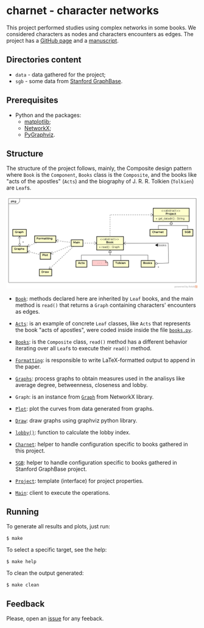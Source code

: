 # charnet - character networks

This project performed studies using complex networks in some books. We considered
 characters as nodes and characters encounters as edges. The project
 has a [GitHub page](https://ajholanda.github.io/charnet/) and a
 [manuscript](https://arxiv.org/abs/1704.08197).

## Directories content

* `data` - data gathered for the project;
* `sgb` - some data from [Stanford GraphBase](http://www-cs-faculty.stanford.edu/~uno/sgb.html).

## Prerequisites

* Python and the packages:
  * [matplotlib](https://matplotlib.org/);
  * [NetworkX](https://networkx.github.io/);
  * [PyGraphviz](https://pygraphviz.github.io/).

## Structure

The structure of the project follows, mainly, the Composite design
pattern where `Book` is the `Component`, `Books` class is the
`Composite`, and the books like "acts of the apostles" (`Acts`) and
the biography of J. R. R. Tolkien (`Tolkien`) are `Leaf`s.
 
![UML class diagram](dia.png)

- [`Book`](books.py): methods declared here are inherited by `Leaf`
  books, and the main method is `read()` that returns a `Graph`
  containing characters' encounters as edges.

- [`Acts`](books.py): is an example of concrete `Leaf` classes, like
  `Acts` that represents the book "acts of apostles", were coded
  inside inside the file [`books.py`](books.py).

- [`Books`](books.py): is the `Composite` class, `read()` method has a
  different behavior iterating over all `Leaf`s to execute their
  `read()` method.

- [`Formatting`](formatting.py): is responsible to write
  LaTeX-formatted output to append in the paper.

- [`Graphs`](graphs.py): process graphs to obtain measures used in the
  analisys like average degree, betweenness, closeness and lobby.

- `Graph`: is an instance from
  [`Graph`](https://networkx.github.io/documentation/stable/reference/classes/graph.html)
  from NetworkX library.

- [`Plot`](plot.py): plot the curves from data generated from
  graphs.

- [`Draw`](draw.py): draw graphs using graphviz python library.

- [`lobby()`](lobby.py): function to calculate the lobby index.

- [`Charnet`](books.py): helper to handle configuration specific to
  books gathered in this project.

- [`SGB`](books.py): helper to handle configuration specific to books
  gathered in Stanford GraphBase project.

- [`Project`](books.py): template (interface) for project properties.

- [`Main`](__main__.py): client to execute the operations.

## Running

To generate all results and plots, just run:

````
$ make
````

To select a specific target, see the help:

````
$ make help
````

To clean the output generated:

````
$ make clean
````

## Feedback

Please, open an [issue](https://github.com/ajholanda/charnet/issues) for any feeback.

